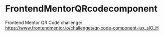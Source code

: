 # FrontendMentorQRcodecomponent
 Frontend Mentor QR Code challenge: https://www.frontendmentor.io/challenges/qr-code-component-iux_sIO_H
